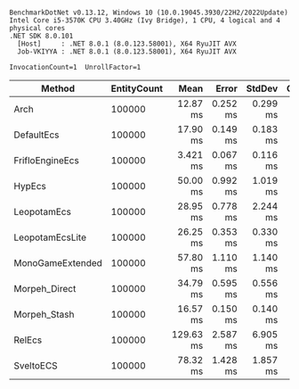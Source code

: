 ```

BenchmarkDotNet v0.13.12, Windows 10 (10.0.19045.3930/22H2/2022Update)
Intel Core i5-3570K CPU 3.40GHz (Ivy Bridge), 1 CPU, 4 logical and 4 physical cores
.NET SDK 8.0.101
  [Host]     : .NET 8.0.1 (8.0.123.58001), X64 RyuJIT AVX
  Job-VKIYYA : .NET 8.0.1 (8.0.123.58001), X64 RyuJIT AVX

InvocationCount=1  UnrollFactor=1  

```
| Method           | EntityCount | Mean      | Error    | StdDev   | CacheMisses/Op | Gen0       | Gen1      | Gen2      | Allocated   |
|----------------- |------------ |----------:|---------:|---------:|---------------:|-----------:|----------:|----------:|------------:|
| Arch             | 100000      |  12.87 ms | 0.252 ms | 0.299 ms |         65,081 |          - |         - |         - | 10381.21 KB |
| DefaultEcs       | 100000      |  17.90 ms | 0.149 ms | 0.183 ms |        226,834 |  2000.0000 | 2000.0000 | 2000.0000 | 19515.29 KB |
| FrifloEngineEcs  | 100000      |  3.421 ms | 0.067 ms | 0.116 ms |         42,792 |  1000.0000 | 1000.0000 | 1000.0000 |  6758.40 KB |
| HypEcs           | 100000      |  50.00 ms | 0.992 ms | 1.019 ms |        513,928 | 19000.0000 | 3000.0000 | 3000.0000 | 68747.41 KB |
| LeopotamEcs      | 100000      |  28.95 ms | 0.778 ms | 2.244 ms |        249,774 |  2000.0000 | 1000.0000 | 1000.0000 | 15734.71 KB |
| LeopotamEcsLite  | 100000      |  26.25 ms | 0.353 ms | 0.330 ms |        150,733 |  2000.0000 | 2000.0000 | 2000.0000 | 12268.14 KB |
| MonoGameExtended | 100000      |  57.80 ms | 1.110 ms | 1.140 ms |      1,216,620 |  4000.0000 | 3000.0000 | 2000.0000 | 30152.63 KB |
| Morpeh_Direct    | 100000      |  34.79 ms | 0.595 ms | 0.556 ms |        304,068 |  2000.0000 | 2000.0000 | 1000.0000 | 26114.95 KB |
| Morpeh_Stash     | 100000      |  16.57 ms | 0.150 ms | 0.140 ms |        151,006 |  1000.0000 | 1000.0000 | 1000.0000 | 15896.18 KB |
| RelEcs           | 100000      | 129.63 ms | 2.587 ms | 6.905 ms |      1,929,645 | 11000.0000 | 4000.0000 | 2000.0000 | 75704.51 KB |
| SveltoECS        | 100000      |  78.32 ms | 1.428 ms | 1.857 ms |      1,592,638 |          - |         - |         - |     2.67 KB |
